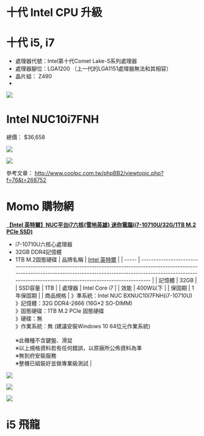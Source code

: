 # 十代 Intel CPU 升級

# 十代 i5, i7


- 處理器代號：Intel第十代Comet Lake-S系列處理器
- 處理器腳位：LGA1200 （上一代的LGA1151處理器無法和其相容）
- 晶片組： Z490
- 


![](http://www.pcdiy.com.tw/assets/images/768/96506391537b12424beee6396ab9509b.png)



#  
# Intel NUC10i7FNH

總價： $36,658

![](https://paper-attachments.dropbox.com/s_2441662C847C4EED88FCD68E8057DE6A9105367C0EFAAF7D7F9E266BE48ACB4E_1598846180653_image.png)




![](https://paper-attachments.dropbox.com/s_2441662C847C4EED88FCD68E8057DE6A9105367C0EFAAF7D7F9E266BE48ACB4E_1598846907072_image.png)



參考文章： http://www.coolpc.com.tw/phpBB2/viewtopic.php?f=76&t=268752




# Momo 購物網

[**【Intel 英特爾】NUC平台i7六核{雪地英雄} 迷你電腦(i7-10710U/32G/1TB M.2 PCIe SSD)**](https://www.momoshop.com.tw/goods/GoodsDetail.jsp?i_code=7686826&str_category_code=4301700070)


- i7-10710U六核心處理器
- 32GB DDR4記憶體
- 1TB M.2固態硬碟
| 品牌名稱  | [Intel 英特爾](https://www.momoshop.com.tw/search/searchShop.jsp?keyword=Intel%20%E8%8B%B1%E7%89%B9%E7%88%BE&brand=Intel%20%E8%8B%B1%E7%89%B9%E7%88%BE&brandNo=20160808155746384)                                                     |
| ----- | ---------------------------------------------------------------------------------------------------------------------------------------------------------------------------------------------------------------------------------- |
| 記憶體   | 32GB                                                                                                                                                                                                                               |
| SSD容量 | 1TB                                                                                                                                                                                                                                |
| 處理器   | Intel Core i7                                                                                                                                                                                                                      |
| 效能    | 400W以下                                                                                                                                                                                                                             |
| 保固期   | 1年保固期                                                                                                                                                                                                                              |
| 商品規格  | 》準系統：Intel NUC BXNUC10I7FNH(i7-10710U)<br>》記憶體：32G DDR4-2666 (16G*2 SO-DIMM)<br>》固態硬碟：1TB M.2 PCIe 固態硬碟<br>》硬碟：無<br>》作業系統：無 (建議安裝Windows 10 64位元作業系統)<br><br>※此機種不含鍵盤、滑鼠<br>※以上規格資料若有任何錯誤，以原廠所公佈資料為準<br>※無到府安裝服務<br>※整機已組裝好並做專業級測試 |



![](https://img3.momoshop.com.tw/expertimg/0007/686/826/10017_0_2.jpg)



![](https://img3.momoshop.com.tw/expertimg/0007/686/826/10017_0_3.jpg)



![](https://img3.momoshop.com.tw/expertimg/0007/686/826/10017_0_4.jpg)




# i5 飛龍

